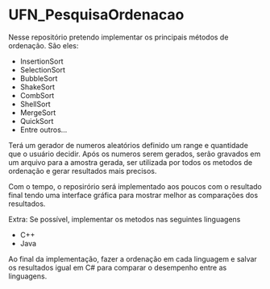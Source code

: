 # UFN_PesquisaOrdenacao

Nesse repositório pretendo implementar os principais métodos de ordenação.
São eles: 
- InsertionSort
- SelectionSort
- BubbleSort
- ShakeSort
- CombSort
- ShellSort
- MergeSort
- QuickSort
- Entre outros...

Terá um gerador de numeros aleatórios definido um range e quantidade que o usuário decidir.
Após os numeros serem gerados, serão gravados em um arquivo para a amostra gerada, ser utilizada por todos os metodos de ordenação e gerar resultados mais precisos.

Com o tempo, o reposirório será implementado aos poucos com o resultado final tendo uma interface gráfica para mostrar melhor as comparações dos resultados.

Extra: Se possível, implementar os metodos nas seguintes linguagens
- C++
- Java

Ao final da implementação, fazer a ordenação em cada linguagem e salvar os resultados igual em C# para comparar o desempenho entre as linguagens.